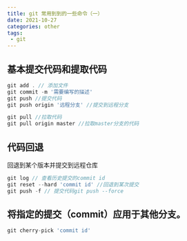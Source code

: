 ```yaml
---
title: git 常用到到的一些命令（一）
date: 2021-10-27
categories: other
tags:
 - git
---
```


## 基本提交代码和提取代码

```js
git add . // 添加文件
git commit -m '需要编写的描述'
git push //提交代码
git push origin '远程分支' //提交到远程分支

git pull //拉取代码
git pull origin master //拉取master分支的代码
```

## 代码回退

回退到某个版本并提交到远程仓库

```js
git log // 查看历史提交的commit id
git reset --hard 'commit id' //回退到某次提交
git push -f // 提交代码git push --force


```
## 将指定的提交（commit）应用于其他分支。

```js
git cherry-pick 'commit id'

```
